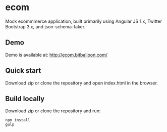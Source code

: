# ecom
Mock ecommmerce application, built primarily using Angular JS 1.x, Twitter Bootstrap 3.x, and json-schema-faker.

## Demo
Demo is available at: http://ecom.bitballoon.com/

## Quick start
Download zip or clone the repository and open index.html in the browser.

## Build locally
Download zip or clone the repository and run:
```
npm install
gulp
```
